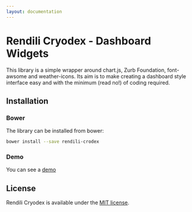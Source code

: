 ```yaml
---
layout: documentation
---
```


# Rendili Cryodex - Dashboard Widgets

This library is a simple wrapper around chart.js, Zurb Foundation, font-awsome and weather-icons. Its aim is to make creating a dashboard style interface easy and with the minimum  (read no!) of coding required.

## Installation

### Bower

The library can be installed from bower:

```bash
bower install --save rendili-crodex
```

### Demo

You can see a [demo](test/sample.html) 

## License

Rendili Cryodex is available under the [MIT license](http://opensource.org/licenses/MIT). 